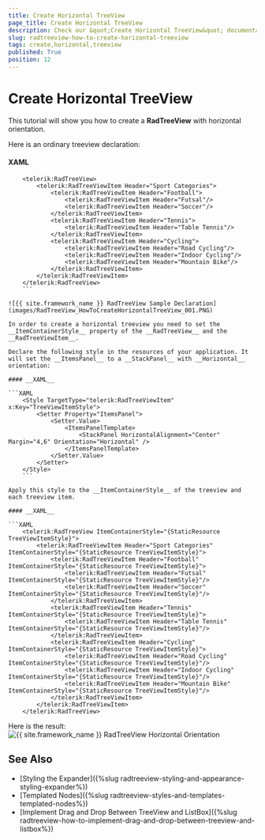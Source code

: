 ```yaml
---
title: Create Horizontal TreeView
page_title: Create Horizontal TreeView
description: Check our &quot;Create Horizontal TreeView&quot; documentation article for the RadTreeView {{ site.framework_name }} control.
slug: radtreeview-how-to-create-horizontal-treeview
tags: create,horizontal,treeview
published: True
position: 12
---
```


# Create Horizontal TreeView

This tutorial will show you how to create a __RadTreeView__ with horizontal orientation.

Here is an ordinary treeview declaration: 

#### __XAML__

```XAML
	<telerik:RadTreeView>
	    <telerik:RadTreeViewItem Header="Sport Categories">
	        <telerik:RadTreeViewItem Header="Football">
	            <telerik:RadTreeViewItem Header="Futsal"/>
	            <telerik:RadTreeViewItem Header="Soccer"/>
	        </telerik:RadTreeViewItem>
	        <telerik:RadTreeViewItem Header="Tennis">
	            <telerik:RadTreeViewItem Header="Table Tennis"/>
	        </telerik:RadTreeViewItem>
	        <telerik:RadTreeViewItem Header="Cycling">
	            <telerik:RadTreeViewItem Header="Road Cycling"/>
	            <telerik:RadTreeViewItem Header="Indoor Cycling"/>
	            <telerik:RadTreeViewItem Header="Mountain Bike"/>
	        </telerik:RadTreeViewItem>
	    </telerik:RadTreeViewItem>
	</telerik:RadTreeView>
	```

![{{ site.framework_name }} RadTreeView Sample Declaration](images/RadTreeView_HowToCreateHorizontalTreeView_001.PNG)

In order to create a horizontal treeview you need to set the __ItemContainerStyle__ property of the __RadTreeView__ and the __RadTreeViewItem__.

Declare the following style in the resources of your application. It will set the __ItemsPanel__ to a __StackPanel__ with __Horizontal__ orientation: 

#### __XAML__

```XAML
	<Style TargetType="telerik:RadTreeViewItem" x:Key="TreeViewItemStyle">
	    <Setter Property="ItemsPanel">
	        <Setter.Value>
	            <ItemsPanelTemplate>
	                <StackPanel HorizontalAlignment="Center" Margin="4,6" Orientation="Horizontal" />
	            </ItemsPanelTemplate>
	        </Setter.Value>
	    </Setter>
	</Style>
	```

Apply this style to the __ItemContainerStyle__ of the treeview and each treeview item. 

#### __XAML__

```XAML
	<telerik:RadTreeView ItemContainerStyle="{StaticResource TreeViewItemStyle}">
	    <telerik:RadTreeViewItem Header="Sport Categories" ItemContainerStyle="{StaticResource TreeViewItemStyle}">
	        <telerik:RadTreeViewItem Header="Football" ItemContainerStyle="{StaticResource TreeViewItemStyle}">
	            <telerik:RadTreeViewItem Header="Futsal" ItemContainerStyle="{StaticResource TreeViewItemStyle}"/>
	            <telerik:RadTreeViewItem Header="Soccer" ItemContainerStyle="{StaticResource TreeViewItemStyle}"/>
	        </telerik:RadTreeViewItem>
	        <telerik:RadTreeViewItem Header="Tennis" ItemContainerStyle="{StaticResource TreeViewItemStyle}">
	            <telerik:RadTreeViewItem Header="Table Tennis" ItemContainerStyle="{StaticResource TreeViewItemStyle}"/>
	        </telerik:RadTreeViewItem>
	        <telerik:RadTreeViewItem Header="Cycling" ItemContainerStyle="{StaticResource TreeViewItemStyle}">
	            <telerik:RadTreeViewItem Header="Road Cycling" ItemContainerStyle="{StaticResource TreeViewItemStyle}"/>
	            <telerik:RadTreeViewItem Header="Indoor Cycling" ItemContainerStyle="{StaticResource TreeViewItemStyle}"/>
	            <telerik:RadTreeViewItem Header="Mountain Bike" ItemContainerStyle="{StaticResource TreeViewItemStyle}"/>
	        </telerik:RadTreeViewItem>
	    </telerik:RadTreeViewItem>
	</telerik:RadTreeView>
```

Here is the result:
![{{ site.framework_name }} RadTreeView Horizontal Orientation](images/RadTreeView_HowToCreateHorizontalTreeView_010.PNG)

## See Also
 * [Styling the Expander]({%slug radtreeview-styling-and-appearance-styling-expander%})
 * [Templated Nodes]({%slug radtreeview-styles-and-templates-templated-nodes%})
 * [Implement Drag and Drop Between TreeView and ListBox]({%slug radtreeview-how-to-implement-drag-and-drop-between-treeview-and-listbox%})